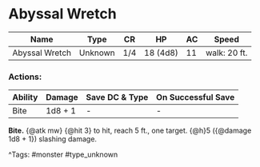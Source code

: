 # Abyssal Wretch

| Name | Type | CR | HP | AC | Speed |
|------|------|----|----|----|-------|
| Abyssal Wretch | Unknown | 1/4 | 18 (4d8) | 11 | walk: 20 ft. |

### Actions:

| Ability | Damage | Save DC & Type | On Successful Save |
|---------|--------|----------------|--------------------|
| Bite | 1d8 + 1 | - | - |


**Bite.** {@atk mw} {@hit 3} to hit, reach 5 ft., one target. {@h}5 ({@damage 1d8 + 1}) slashing damage.

^Tags: #monster #type_unknown